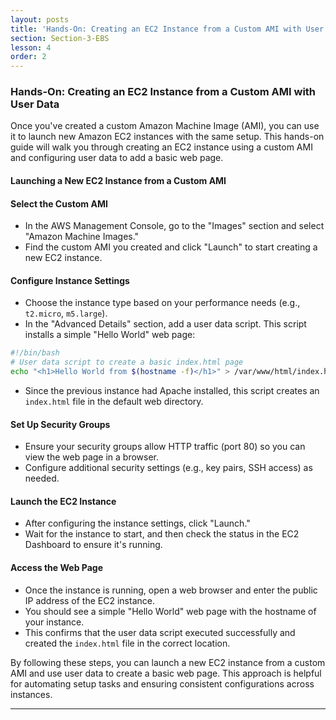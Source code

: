 ```yaml
---
layout: posts
title: 'Hands-On: Creating an EC2 Instance from a Custom AMI with User Data'
section: Section-3-EBS
lesson: 4
order: 2
---
```


### Hands-On: Creating an EC2 Instance from a Custom AMI with User Data

Once you've created a custom Amazon Machine Image (AMI), you can use it to launch new Amazon EC2 instances with the same setup. This hands-on guide will walk you through creating an EC2 instance using a custom AMI and configuring user data to add a basic web page.

<!-- pagebreak -->

#### Launching a New EC2 Instance from a Custom AMI

#### Select the Custom AMI

- In the AWS Management Console, go to the "Images" section and select "Amazon Machine Images."
- Find the custom AMI you created and click "Launch" to start creating a new EC2 instance.

<!-- pagebreak -->

#### Configure Instance Settings

- Choose the instance type based on your performance needs (e.g., `t2.micro`, `m5.large`).
- In the "Advanced Details" section, add a user data script. This script installs a simple "Hello World" web page:

```sh
#!/bin/bash
# User data script to create a basic index.html page
echo "<h1>Hello World from $(hostname -f)</h1>" > /var/www/html/index.html
```

- Since the previous instance had Apache installed, this script creates an `index.html` file in the default web directory.

<!-- pagebreak -->

#### Set Up Security Groups

- Ensure your security groups allow HTTP traffic (port 80) so you can view the web page in a browser.
- Configure additional security settings (e.g., key pairs, SSH access) as needed.

<!-- pagebreak -->

#### Launch the EC2 Instance

- After configuring the instance settings, click "Launch."
- Wait for the instance to start, and then check the status in the EC2 Dashboard to ensure it's running.

<!-- pagebreak -->

#### Access the Web Page

- Once the instance is running, open a web browser and enter the public IP address of the EC2 instance.
- You should see a simple "Hello World" web page with the hostname of your instance.
- This confirms that the user data script executed successfully and created the `index.html` file in the correct location.

By following these steps, you can launch a new EC2 instance from a custom AMI and use user data to create a basic web page. This approach is helpful for automating setup tasks and ensuring consistent configurations across instances.

---

